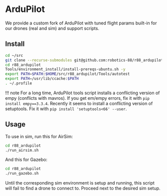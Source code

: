 # ArduPilot

We provide a custom fork of ArduPilot with tuned flight params built-in for our drones (real and sim) and support scripts.

## Install
```bash
cd ~/src
git clone --recurse-submodules git@github.com:robotics-88/r88_ardupilot.git
cd r88_ardupilot
Tools/environment_install/install-prereqs-ubuntu.sh -y
export PATH=$PATH:$HOME/src/r88_ardupilot/Tools/autotest
export PATH=/usr/lib/ccache:$PATH
. ~/.profile
```

!!! note
    For a long time, ArduPilot tools script installs a conflicting version of empy (conflicts with mavros). If you get em/empy errors, fix it with `pip install empy==3.3.4`. Recently it seems to install a conflicting version of setuptools. Fix it with `pip install 'setuptools<66' --user`.

## Usage
To use in sim, run this for AirSim:
```bash
cd r88_ardupilot
./run_airsim.sh
```

And this for Gazebo:
```bash
cd r88_ardupilot
./run_gazebo.sh
```
Until the corresponding sim environment is setup and running, this script will fail to find a drone to connect to. Proceed next to the desired sim setup.